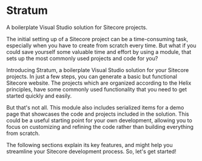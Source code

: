 # Stratum
A boilerplate Visual Studio solution for Sitecore projects.

The initial setting up of a Sitecore project can be a time-consuming task, especially when you have to create from scratch every time. But what if you could save yourself some valuable time and effort by using a module, that sets up the most commonly used projects and code for you?

Introducing Stratum, a boilerplate Visual Studio solution for your Sitecore projects. In just a few steps, you can generate a basic but functional Sitecore website. The projects which are organized according to the Helix principles, have some commonly used functionality that you need to get started quickly and easily.

But that's not all. This module also includes serialized items for a demo page that showcases the code and projects included in the solution. This could be a useful starting point for your own development, allowing you to focus on customizing and refining the code rather than building everything from scratch.

The following sections explain its key features, and might help you streamline your Sitecore development process. So, let's get started!

